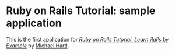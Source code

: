 # Ruby on Rails Tutorial: sample application

This is the first application for
[*Ruby on Rails Tutorial: Learn Rails by Example*](http://railstutorial.org/) by [Michael Hartl](http://michaelhartl.com/).
